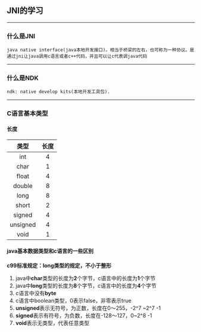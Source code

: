 ## JNI的学习

-------


### 什么是JNI
	
    java native interface(java本地开发接口)。相当于桥梁的左右，也可称为一种协议。是通过jni让java调用c语言或者c++代码，并且可以让c代表调java代码

-------

### 什么是NDK

    ndk: native develop kits(本地开发工具包).
    
    
-------

### C语言基本类型

#### 长度

| 类型 | 长度 |
| :-: | :-: |
| int | 4 |
| char | 1 |
| float | 4 |
| double | 8 |
| long | 8 |
| short | 2 |
| signed | 4 |
| unsigned | 4 | 
| void | 1 |

#### java基本数据类型和c语言的一些区别

**c99标准规定：long类型的规定，不小于整形**

1. java中**char**类型的长度为**2**个字节，c语言中的长度为**1**个字节
2. java中**long**类型的长度为**8**个字节，c语言中的长度为**4**个字节
3. c语言中没有**byte**
4. c语言中boolean类型，0表示false，非零表示true
5. **unsigned**表示无符号，为正数，长度在0～255，-2^7 ~2^7 -1
6. **signed**表示有符号，为负数，长度在-128～127，0~2^8 -1
7. **void**表示无类型，代表任意类型


